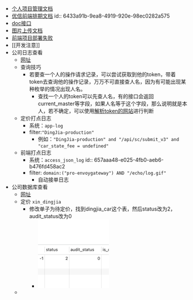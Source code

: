 - [个人项目管理文档](https://docs.qq.com/sheet/DRFJkZXNrWUlsTHlm?tab=BB08J2)
- [优信前端排期文档](https://docs.qq.com/sheet/DUmlXenhaeWFCY01E?u=29d99a76876d4822b8bbfbe032fec629&tab=wdx264&_t=1654844998033)
  id:: 6433a91b-9ea8-4919-920e-98ec0282a575
- [doc接口](http://apidev.xin.com/login)
- [图片上传文档](http://doc.xin.com/pages/viewpage.action?pageId=923524)
- [前端项目部署失败](http://doc.xin.com/pages/viewpage.action?pageId=18103196)
- [[开发注意]]
- 公司日志查看
	- [网址](https://log.xin.com/app/kibana)
	- 查询技巧
		- 若要查一个人的操作请求记录，可以尝试获取到他的token，带着token去查询他的操作记录，万万不可直接查人名，因为有可能出现某种枚举的情况出现人名。
			- 查找一个人的token可以先查人名，有的接口会返回current_master等字段，如果人名等于这个字段，那么说明就是本人，若不确定，可以使用[解析token的网站](https://jwt.io/)进行判断
	- 定价打点日志
		- 系统：`app-log`
		- filter:`"DingJia-production"`
			- 例如：`"DingJia-production" and "/api/sc/submit_v3" and "car_state_fee = undefined"`
	- 前端打点日志
		- 系统：`access_json_log`
		  id:: 657aaa48-e025-4fb0-aeb6-b476fd458ac2
		- filter: `domain:("pro-envoygateway") AND "/echo/log.gif"`
			- 自动接单日志
- 公司数据库查看
	- [网址](http://tec.fat.xin.com/phpmyadmin/)
	- 定价 `xin_dingjia`
		- 修改单子为待定价，找到dingjia_car这个表，然后status改为2，audit_status改为0
			- ![561702618516_.pic.jpg](../assets/561702618516_.pic_1702618906274_0.jpg)
	-